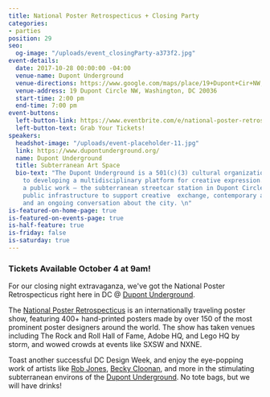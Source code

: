 ```yaml
---
title: National Poster Retrospecticus + Closing Party
categories:
- parties
position: 29
seo:
  og-image: "/uploads/event_closingParty-a373f2.jpg"
event-details:
  date: 2017-10-28 00:00:00 -04:00
  venue-name: Dupont Underground
  venue-directions: https://www.google.com/maps/place/19+Dupont+Cir+NW,+Washington,+DC+20036/@38.9097243,-77.046454,17z/data=!3m1!4b1!4m5!3m4!1s0x89b7b7c7d2ad3be7:0x953a4274f28aadcc!8m2!3d38.9097243!4d-77.0442653
  venue-address: 19 Dupont Circle NW, Washington, DC 20036
  start-time: 2:00 pm
  end-time: 7:00 pm
event-buttons:
  left-button-link: https://www.eventbrite.com/e/national-poster-retrospecticus-closing-party-tickets-38419911991
  left-button-text: Grab Your Tickets!
speakers:
  headshot-image: "/uploads/event-placeholder-11.jpg"
  link: https://www.dupontunderground.org/
  name: Dupont Underground
  title: Subterranean Art Space
  bio-text: "The Dupont Underground is a 501(c)(3) cultural organization committed
    to developing a multidisciplinary platform for creative expression. We are transforming
    a public work – the subterranean streetcar station in Dupont Circle – into a new
    public infrastructure to support creative  exchange, contemporary arts practice,
    and an ongoing conversation about the city. \n"
is-featured-on-home-page: true
is-featured-on-events-page: true
is-half-feature: true
is-friday: false
is-saturday: true
---
```


### Tickets Available October 4 at 9am!

For our closing night extravaganza, we've got the National Poster Retrospecticus right here in DC @ [Dupont Underground](https://www.dupontunderground.org/).

The [National Poster Retrospecticus](https://nationalposterretrospecticus.com/) is an internationally traveling poster show, featuring 400\+ hand-printed posters made by over 150 of the most prominent poster designers around the world. The show has taken venues including The Rock and Roll Hall of Fame, Adobe HQ, and Lego HQ by storm, and wowed crowds at events like SXSW and NXNE.

Toast another successful DC Design Week, and enjoy the eye-popping work of artists like [Rob Jones](https://www.animalrummy.com/), [Becky Cloonan](http://www.beckycloonan.net/), and more in the stimulating subterranean environs of the [Dupont Underground](https://www.dupontunderground.org/). No tote bags, but we will have drinks!